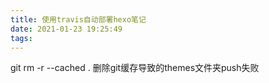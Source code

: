 ```yaml
---
title: 使用travis自动部署hexo笔记
date: 2021-01-23 19:25:49
tags:
---
```


git rm -r --cached .  删除git缓存导致的themes文件夹push失败
